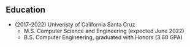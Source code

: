 ## Education
- (2017-2022) Univeristy of California Santa Cruz
  - M.S. Computer Science and Engineering (expected June 2022) 
  - B.S. Computer Engineering, graduated with Honors (3.60 GPA)

